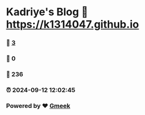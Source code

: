 # Kadriye's Blog :link: https://k1314047.github.io 
### :page_facing_up: [3](https://k1314047.github.io/tag.html) 
### :speech_balloon: 0 
### :hibiscus: 236 
### :alarm_clock: 2024-09-12 12:02:45 
### Powered by :heart: [Gmeek](https://github.com/Meekdai/Gmeek)
